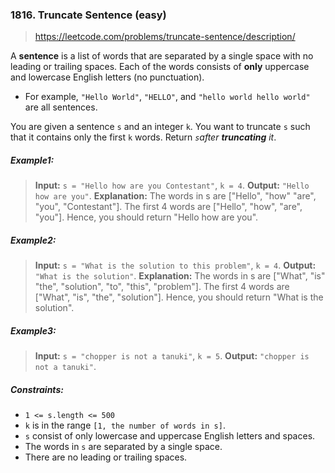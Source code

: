 ### 1816. Truncate Sentence (easy)

> https://leetcode.com/problems/truncate-sentence/description/

A **sentence** is a list of words that are separated by a single space with no leading or trailing spaces. Each of the words consists of **only** uppercase and lowercase English letters (no punctuation).

- For example, `"Hello World"`, `"HELLO"`, and `"hello world hello world"` are all sentences.

You are given a sentence `s​​​​​​` and an integer `k​​​​​​`. You want to truncate `s​​​​​​` such that it contains only the first `k​​​​​​` words. Return _`s​​​​​​` after **truncating** it_.

##### Example1:

> **Input:** `s = "Hello how are you Contestant"`, `k = 4`.
> **Output:** `"Hello how are you"`.
> **Explanation:**
> The words in s are ["Hello", "how" "are", "you", "Contestant"].
> The first 4 words are ["Hello", "how", "are", "you"].
> Hence, you should return "Hello how are you".

##### Example2:

> **Input:** `s = "What is the solution to this problem"`, `k = 4`.
> **Output:** `"What is the solution"`.
> **Explanation:**
> The words in s are ["What", "is" "the", "solution", "to", "this", "problem"].
> The first 4 words are ["What", "is", "the", "solution"].
> Hence, you should return "What is the solution".

##### Example3:

> **Input:** `s = "chopper is not a tanuki"`, `k = 5`.
> **Output:** `"chopper is not a tanuki"`.

##### Constraints:

- `1 <= s.length <= 500`
- `k` is in the range `[1, the number of words in s]`.
- `s` consist of only lowercase and uppercase English letters and spaces.
- The words in `s` are separated by a single space.
- There are no leading or trailing spaces.
